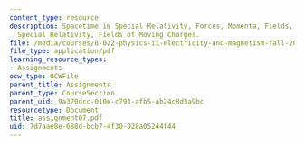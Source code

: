 ```yaml
---
content_type: resource
description: Spacetime in Special Relativity, Forces, Momenta, Fields, Energies in
  Special Relativity, Fields of Moving Charges.
file: /media/courses/8-022-physics-ii-electricity-and-magnetism-fall-2002/7d7aae8e688dbcb74f30028a05244f44_assignment07.pdf
file_type: application/pdf
learning_resource_types:
- Assignments
ocw_type: OCWFile
parent_title: Assignments
parent_type: CourseSection
parent_uid: 9a370dcc-010e-c793-afb5-ab24c8d3a9bc
resourcetype: Document
title: assignment07.pdf
uid: 7d7aae8e-688d-bcb7-4f30-028a05244f44
---
```

